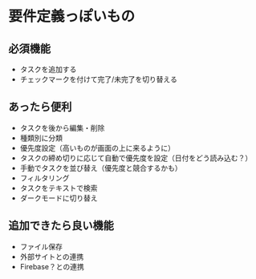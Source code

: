 # 要件定義っぽいもの

## 必須機能

- タスクを追加する
- チェックマークを付けて完了/未完了を切り替える

## あったら便利

- タスクを後から編集・削除
- 種類別に分類
- 優先度設定（高いものが画面の上に来るように）
- タスクの締め切りに応じて自動で優先度を設定（日付をどう読み込む？）
- 手動でタスクを並び替え（優先度と競合するかも）
- フィルタリング
- タスクをテキストで検索
- ダークモードに切り替え

## 追加できたら良い機能

- ファイル保存
- 外部サイトとの連携
- Firebase？との連携
